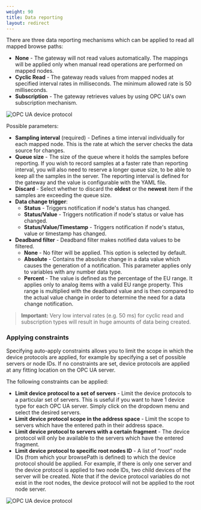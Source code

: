 ```yaml
---
weight: 90
title: Data reporting
layout: redirect
---
```


There are three data reporting mechanisms which can be applied to read all mapped browse paths:

- **None** - The gateway will not read values automatically. The mappings will be applied only when manual read operations are performed on mapped nodes.
- **Cyclic Read** - The gateway reads values from mapped nodes at specified interval rates in milliseconds. The minimum allowed rate is 50 milliseconds.
- **Subscription** - The gateway retrieves values by using OPC UA's own subscription mechanism.
  
![OPC UA device protocol](/images/device-protocols/opcua/opcua-data-reporting-subscription.png)

Possible parameters:

* **Sampling interval** (required) - Defines a time interval individually for each mapped node. This is the rate at which the server checks the data source for changes.
* **Queue size** - The size of the queue where it holds the samples before reporting. If you wish to record samples at a faster rate than reporting interval, you will also need to reserve a longer queue size, to be able to keep all the samples in the server. The reporting interval is defined for the gateway and the value is configurable with the YAML file.
* **Discard** - Select whether to discard the **oldest** or the **newest** item if the samples are exceeding the queue size.
* **Data change trigger**:
	* **Status** - Triggers notification if node's status has changed.
	* **Status/Value** - Triggers notification if node's status or value has changed.
	* **Status/Value/Timestamp** - Triggers notification if node's status, value or timestamp has changed.
* **Deadband filter** - Deadband filter makes notified data values to be filtered.
	* **None** - No filter will be applied. This option is selected by default.
	* **Absolute** - Contains the absolute change in a data value which causes the generation of a notification. This parameter applies only to variables with any number data type.
	* **Percent** - The value is defined as the percentage of the EU range. It applies only to analog items with a valid EU range property. This range is multiplied with the deadband value and is then compared to the actual value change in order to determine the need for a data change notification.

> **Important:** Very low interval rates (e.g. 50 ms) for cyclic read and subscription types will result in huge amounts of data being created.

### Applying constraints

Specifying auto-apply constraints allows you to limit the scope in which the device protocols are applied, for example by specifying a set of possible servers or node IDs. If no constraints are set, device protocols are applied at any fitting location on the OPC UA server.

The following constraints can be applied:

- **Limit device protocol to a set of servers** - Limit the device protocols to a particular set of servers. This is useful if you want to have 1 device type for each OPC UA server. Simply click on the dropdown menu and select the desired servers.
- **Limit device protocol scope in the address space** - Limit the scope to servers which have the entered path in their address space.
- **Limit device protocol to servers with a certain fragment** - The device protocol will only be available to the servers which have the entered fragment.
- **Limit device protocol to specific root nodes ID** - A list of “root” node IDs (from which your browsePath is defined) to which the device protocol should be applied. For example, if there is only one server and the device protocol is applied to two node IDs, two child devices of the server will be created. Note that if the device protocol variables do not exist in the root nodes, the device protocol will not be applied to the root node server.

![OPC UA device protocol](/images/device-protocols/opcua/opcua-auto-constraints.png)
